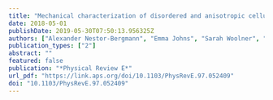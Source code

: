 ```yaml
---
title: "Mechanical characterization of disordered and anisotropic cellular monolayers"
date: 2018-05-01
publishDate: 2019-05-30T07:50:13.956325Z
authors: ["Alexander Nestor-Bergmann", "Emma Johns", "Sarah Woolner", "Oliver E. Jensen"]
publication_types: ["2"]
abstract: ""
featured: false
publication: "*Physical Review E*"
url_pdf: "https://link.aps.org/doi/10.1103/PhysRevE.97.052409"
doi: "10.1103/PhysRevE.97.052409"
---
```


